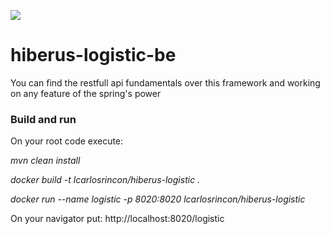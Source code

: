 ![](https://nonstoplearningbydoing.files.wordpress.com/2016/12/spring-boot-docker1.png?w=200)
# hiberus-logistic-be
You can find the restfull api fundamentals over this framework and working on any feature of the spring's power
### Build and run
On your root code execute:

*mvn clean install*

*docker build -t lcarlosrincon/hiberus-logistic .*

*docker run --name logistic -p 8020:8020 lcarlosrincon/hiberus-logistic*

On your navigator put: http://localhost:8020/logistic
